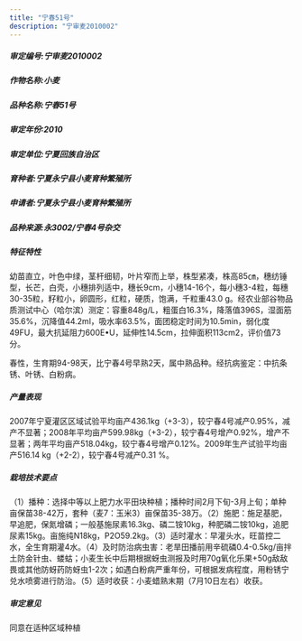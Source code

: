 ```yaml
---
title: "宁春51号"
description: "宁审麦2010002"
---
```

##### 审定编号:宁审麦2010002

##### 作物名称:小麦

##### 品种名称:宁春51号

##### 审定年份:2010

##### 审定单位:宁夏回族自治区

##### 育种者:宁夏永宁县小麦育种繁殖所

##### 申请者:宁夏永宁县小麦育种繁殖所

##### 品种来源:永3002/宁春4号杂交

##### 特征特性
幼苗直立，叶色中绿，茎杆细韧，叶片窄而上举，株型紧凑，株高85㎝，穗纺锤型，长芒，白壳，小穗排列适中，穗长9cm，小穗14-16个，每小穗3-4粒，每穗30-35粒，籽粒小，卵圆形，红粒，硬质，饱满，千粒重43.0 g。经农业部谷物品质测试中心（哈尔滨）测定：容重848g/L，粗蛋白16.3%，降落值396S，湿面筋35.6%，沉降值44.2ml，吸水率63.5%，面团稳定时间为10.5min，弱化度49FU，最大抗延阻力600E•U，延伸性14.5cm，拉伸面积113cm2，评价值73分。
春性，生育期94-98天，比宁春4号早熟2天，属中熟品种。经抗病鉴定：中抗条锈、叶锈、白粉病。

##### 产量表现
2007年宁夏灌区区域试验平均亩产436.1kg（+3-3），较宁春4号减产0.95%，减产不显著；2008年平均亩产599.98kg（+3-2），较宁春4号增产0.92%，增产不显著；两年平均亩产518.04kg，较宁春4号增产0.12%。2009年生产试验平均亩产516.14 kg（+2-2），较宁春4号减产0.31 %。

##### 栽培技术要点
（1）播种：选择中等以上肥力水平田块种植；播种时间2月下旬-3月上旬；单种亩保苗38-42万，套种（麦7：玉米3）亩保苗35-38万。（2）施肥：施足基肥，早追肥，保氮增磷；一般基施尿素16.3kg、磷二铵10kg，种肥磷二铵10kg，追肥尿素15kg。亩施纯N18kg，P2O59.2kg。（3）适时灌水：早灌头水，旺苗控二水，全生育期灌4水。（4）及时防治病虫害：老旱田播前用辛硫磷0.4-0.5kg/亩拌土防金针虫、蝼蛄；小麦生长中后期根据蚜虫测报及时用70g氧化乐果+50g敌敌畏或其他防蚜药防蚜虫1-2次；如遇白粉病严重年份，可根据发病程度，用粉锈宁兑水喷雾进行防治。（5）适时收获：小麦蜡熟末期（7月10日左右）收获。

##### 审定意见
同意在适种区域种植
